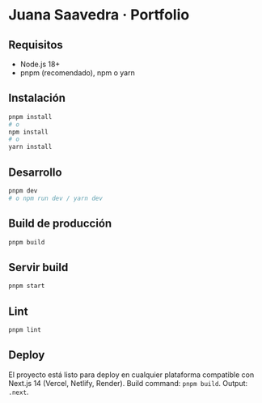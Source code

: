 # Juana Saavedra · Portfolio

## Requisitos
- Node.js 18+
- pnpm (recomendado), npm o yarn

## Instalación
```bash
pnpm install
# o
npm install
# o
yarn install
```

## Desarrollo
```bash
pnpm dev
# o npm run dev / yarn dev
```

## Build de producción
```bash
pnpm build
```

## Servir build
```bash
pnpm start
```

## Lint
```bash
pnpm lint
```

## Deploy
El proyecto está listo para deploy en cualquier plataforma compatible con Next.js 14 (Vercel, Netlify, Render). Build command: `pnpm build`. Output: `.next`.

